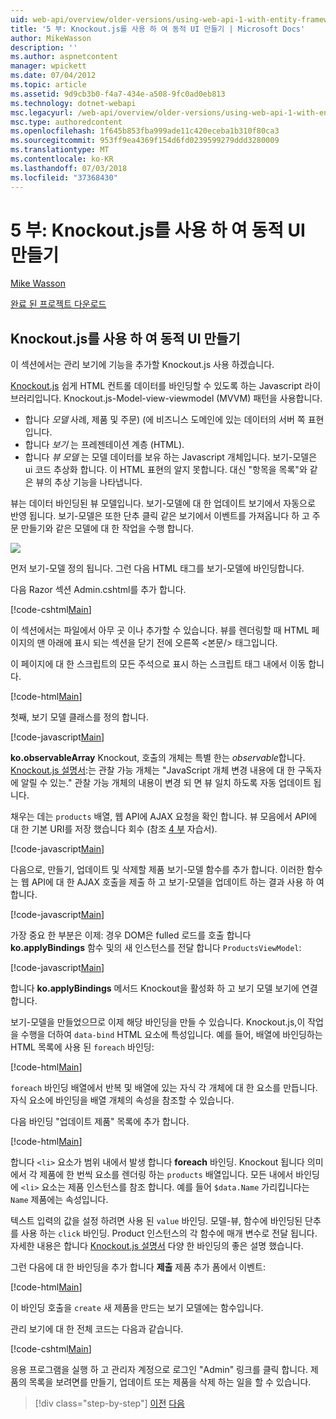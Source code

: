```yaml
---
uid: web-api/overview/older-versions/using-web-api-1-with-entity-framework-5/using-web-api-with-entity-framework-part-5
title: '5 부: Knockout.js를 사용 하 여 동적 UI 만들기 | Microsoft Docs'
author: MikeWasson
description: ''
ms.author: aspnetcontent
manager: wpickett
ms.date: 07/04/2012
ms.topic: article
ms.assetid: 9d9cb3b0-f4a7-434e-a508-9fc0ad0eb813
ms.technology: dotnet-webapi
msc.legacyurl: /web-api/overview/older-versions/using-web-api-1-with-entity-framework-5/using-web-api-with-entity-framework-part-5
msc.type: authoredcontent
ms.openlocfilehash: 1f645b853fba999ade11c420eceba1b310f80ca3
ms.sourcegitcommit: 953ff9ea4369f154d6fd0239599279ddd3280009
ms.translationtype: MT
ms.contentlocale: ko-KR
ms.lasthandoff: 07/03/2018
ms.locfileid: "37368430"
---
```

<a name="part-5-creating-a-dynamic-ui-with-knockoutjs"></a>5 부: Knockout.js를 사용 하 여 동적 UI 만들기
====================
[Mike Wasson](https://github.com/MikeWasson)

[완료 된 프로젝트 다운로드](http://code.msdn.microsoft.com/ASP-NET-Web-API-with-afa30545)

## <a name="creating-a-dynamic-ui-with-knockoutjs"></a>Knockout.js를 사용 하 여 동적 UI 만들기

이 섹션에서는 관리 보기에 기능을 추가할 Knockout.js 사용 하겠습니다.

[Knockout.js](http://knockoutjs.com/) 쉽게 HTML 컨트롤 데이터를 바인딩할 수 있도록 하는 Javascript 라이브러리입니다. Knockout.js-Model-view-viewmodel (MVVM) 패턴을 사용합니다.

- 합니다 *모델* 사례, 제품 및 주문) (에 비즈니스 도메인에 있는 데이터의 서버 쪽 표현입니다.
- 합니다 *보기* 는 프레젠테이션 계층 (HTML).
- 합니다 *뷰 모델* 는 모델 데이터를 보유 하는 Javascript 개체입니다. 보기-모델은 ui 코드 추상화 합니다. 이 HTML 표현의 알지 못합니다. 대신 "항목을 목록"와 같은 뷰의 추상 기능을 나타냅니다.

뷰는 데이터 바인딩된 뷰 모델입니다. 보기-모델에 대 한 업데이트 보기에서 자동으로 반영 됩니다. 보기-모델은 또한 단추 클릭 같은 보기에서 이벤트를 가져옵니다 하 고 주문 만들기와 같은 모델에 대 한 작업을 수행 합니다.

![](using-web-api-with-entity-framework-part-5/_static/image1.png)

먼저 보기-모델 정의 됩니다. 그런 다음 HTML 태그를 보기-모델에 바인딩합니다.

다음 Razor 섹션 Admin.cshtml를 추가 합니다.

[!code-cshtml[Main](using-web-api-with-entity-framework-part-5/samples/sample1.cshtml)]

이 섹션에서는 파일에서 아무 곳 이나 추가할 수 있습니다. 뷰를 렌더링할 때 HTML 페이지의 맨 아래에 표시 되는 섹션을 닫기 전에 오른쪽 &lt;본문/&gt; 태그입니다.

이 페이지에 대 한 스크립트의 모든 주석으로 표시 하는 스크립트 태그 내에서 이동 합니다.

[!code-html[Main](using-web-api-with-entity-framework-part-5/samples/sample2.html)]

첫째, 보기 모델 클래스를 정의 합니다.

[!code-javascript[Main](using-web-api-with-entity-framework-part-5/samples/sample3.js)]

**ko.observableArray** Knockout, 호출의 개체는 특별 한는 *observable*합니다. [Knockout.js 설명서](http://knockoutjs.com/documentation/observables.html):는 관찰 가능 개체는 "JavaScript 개체 변경 내용에 대 한 구독자에 알릴 수 있는." 관찰 가능 개체의 내용이 변경 되 면 뷰 일치 하도록 자동 업데이트 됩니다.

채우는 데는 `products` 배열, 웹 API에 AJAX 요청을 확인 합니다. 뷰 모음에서 API에 대 한 기본 URI를 저장 했습니다 회수 (참조 [4 부](using-web-api-with-entity-framework-part-4.md) 자습서).

[!code-javascript[Main](using-web-api-with-entity-framework-part-5/samples/sample4.js?highlight=5)]

다음으로, 만들기, 업데이트 및 삭제할 제품 보기-모델 함수를 추가 합니다. 이러한 함수는 웹 API에 대 한 AJAX 호출을 제출 하 고 보기-모델을 업데이트 하는 결과 사용 하 여 합니다.

[!code-javascript[Main](using-web-api-with-entity-framework-part-5/samples/sample5.js?highlight=7)]

가장 중요 한 부분은 이제: 경우 DOM은 fulled 로드를 호출 합니다 **ko.applyBindings** 함수 및의 새 인스턴스를 전달 합니다 `ProductsViewModel`:

[!code-javascript[Main](using-web-api-with-entity-framework-part-5/samples/sample6.js)]

합니다 **ko.applyBindings** 메서드 Knockout을 활성화 하 고 보기 모델 보기에 연결 합니다.

보기-모델을 만들었으므로 이제 해당 바인딩을 만들 수 있습니다. Knockout.js,이 작업을 수행을 더하여 `data-bind` HTML 요소에 특성입니다. 예를 들어, 배열에 바인딩하는 HTML 목록에 사용 된 `foreach` 바인딩:

[!code-html[Main](using-web-api-with-entity-framework-part-5/samples/sample7.html?highlight=1)]

`foreach` 바인딩 배열에서 반복 및 배열에 있는 자식 각 개체에 대 한 요소를 만듭니다. 자식 요소에 바인딩을 배열 개체의 속성을 참조할 수 있습니다.

다음 바인딩 "업데이트 제품" 목록에 추가 합니다.

[!code-html[Main](using-web-api-with-entity-framework-part-5/samples/sample8.html)]

합니다 `<li>` 요소가 범위 내에서 발생 합니다 **foreach** 바인딩. Knockout 됩니다 의미에서 각 제품에 한 번씩 요소를 렌더링 하는 `products` 배열입니다. 모든 내에서 바인딩에 `<li>` 요소는 제품 인스턴스를 참조 합니다. 예를 들어 `$data.Name` 가리킵니다는 `Name` 제품에는 속성입니다.

텍스트 입력의 값을 설정 하려면 사용 된 `value` 바인딩. 모델-뷰, 함수에 바인딩된 단추를 사용 하는 `click` 바인딩. Product 인스턴스의 각 함수에 매개 변수로 전달 됩니다. 자세한 내용은 합니다 [Knockout.js 설명서](http://knockoutjs.com/documentation/observables.html) 다양 한 바인딩의 좋은 설명 했습니다.

그런 다음에 대 한 바인딩을 추가 합니다 **제출** 제품 추가 폼에서 이벤트:

[!code-html[Main](using-web-api-with-entity-framework-part-5/samples/sample9.html)]

이 바인딩 호출을 `create` 새 제품을 만드는 보기 모델에는 함수입니다.

관리 보기에 대 한 전체 코드는 다음과 같습니다.

[!code-cshtml[Main](using-web-api-with-entity-framework-part-5/samples/sample10.cshtml)]

응용 프로그램을 실행 하 고 관리자 계정으로 로그인 "Admin" 링크를 클릭 합니다. 제품의 목록을 보려면를 만들기, 업데이트 또는 제품을 삭제 하는 일을 할 수 있습니다.

> [!div class="step-by-step"]
> [이전](using-web-api-with-entity-framework-part-4.md)
> [다음](using-web-api-with-entity-framework-part-6.md)
